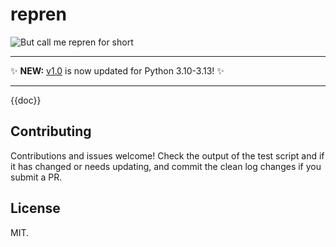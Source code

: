 # repren

![But call me repren for short](https://github.com/jlevy/repren/blob/master/images/awkward-150.jpg)

* * *

✨ **NEW:** [v1.0](https://github.com/jlevy/repren/releases/tag/1.0.1) is now updated
for Python 3.10-3.13! ✨

* * *

{{doc}}

## Contributing

Contributions and issues welcome!
Check the output of the test script and if it has changed or needs updating, and commit
the clean log changes if you submit a PR.

## License

MIT.
